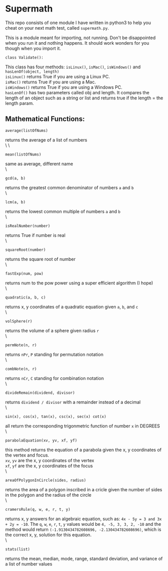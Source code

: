 # Supermath
This repo consists of one module I have written in python3 to help you cheat on your next math test, called `supermath.py`.  
  
This is a module meant for importing, not running. Don't be disappointed when you run it and nothing happens. It should work wonders for you though when you import it.

```
class Validate():
```
  This class has four methods: `isLinux()`, `isMac()`, `isWindows()` and `hasLenOf(object, length)`  
 `isLinux()` returns True if you are using a Linux PC.  
 `isMac()` returns True if you are using a Mac.  
 `isWindows()` returns True if you are using a Windows PC.  
 `hasLenOf()` has two parameters called obj and length. It compares the length of an object such as a string or list and returns true if the length = the length param.
 
## Mathematical Functions:  

```
average(listOfNums)
```
  returns the average of a list of numbers  \
    \  \
    
 
```
mean(listOfNums)
```
  same as average, different name  \
    \
    
 
```
gcd(a, b)
```
  returns the greatest common denominator of numbers `a` and `b`  \
    \
    
 
```
lcm(a, b)
```
  returns the lowest common multiple of numbers `a` and `b`  \
    \
    
 
```
isRealNumber(number)
```
  returns True if number is real  \
    \
    
 
```
squareRoot(number)
```
  returns the square root of number  \
    \
    
 
```
fastExp(num, pow)
```
  returns num to the pow power using a super efficient algorithm  (I hope)  \
    \
    
 
```
quadratic(a, b, c)
```
  returns x, y coordinates of a quadratic equation given `a`, `b`, and `c`  \
    \
    
 
```
volSphere(r)
```
  returns the volume of a sphere given radius `r`  \
    \
    

```
permNote(n, r)
```
  returns `nPr`, `P` standing for permutation notation  \
    \
    
 
```
combNote(n, r)
```
  returns `nCr`, `C` standing for combination notation  \
    \
    
 
```
divideRemain(dividend, divisor)
```
  returns `dividend / divisor` with a remainder instead of a decimal  \
    \
    
 
```
sin(x), cos(x), tan(x), csc(x), sec(x) cot(x)
```
  all return the corresponding trigonmetric function of number `x` in DEGREES  \
    \
    
 
```
parabolaEquation(xv, yv, xf, yf)
```
  this method returns the equation of a parabola given the x, y coordinates of the vertex and focus.  
  `xv`, `yv` are the x, y coordinates of the vertex  
  `xf`, `yf` are the x, y coordinates of the focus  \
    \
    
 
```
areaOfPolygonInCircle(sides, radius)
```
  returns the area of a polygon inscribed in a cricle given the number of sides in the polygon and the radius of the circle  \
    \
    
 
```
cramersRule(q, w, e, r, t, y)
```
  returns x, y answers for an algebraic equation, such as: `4x - 5y = 3 and 3x + 2y = -10`. The `q`, `w`, `e`, `r`, `t`, `y` values would be `4, -5, 3, 3, 2, -10` and the method would return `(-1.9130434782608696, -2.130434782608696)`, which is the correct x, y, solution for this equation.  \
    \
    
 
```
stats(list)
```
  returns the mean, median, mode, range, standard deviation, and variance of a list of number values  
  
